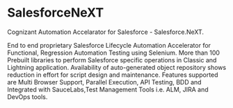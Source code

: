 # SalesforceNeXT

Cognizant Automation Accelarator for Salesforce - Salesforce.NeXT.

End to end proprietary Salesforce Lifecycle Automation Accelerator for Functional, Regression Automation Testing using Selenium. More than 100 Prebuilt libraries to perform Salesforce specific operations in Classic and Lightning application. Availability of auto-generated object repository shows reduction in effort for script design and maintenance. Features supported are Multi Browser Support, Parallel Execution, API Testing, BDD and Integrated with SauceLabs,Test Management Tools i.e. ALM, JIRA and DevOps tools. 
